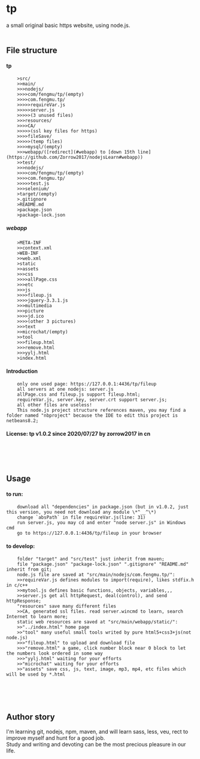 tp
============
a small original basic https website, using node.js. 
<br><br>

File structure
------------

#### tp
		>src/
		>>main/
		>>>nodejs/
		>>>>com/fengmu/tp/(empty)
		>>>>com.fengmu.tp/
		>>>>>requireVar.js
		>>>>>server.js
		>>>>>(3 unused files)
		>>>resources/
		>>>>CA/
		>>>>>(ssl key files for https)
		>>>>fileSave/
		>>>>>(temp files)
		>>>>mysql/(empty)
		>>>webapp/([redirect](#webapp) to [down 15th line](https://github.com/Zorrow2017/nodejsLearn#webapp))
		>>test/
		>>>nodejs/
		>>>>com/fengmu/tp/(empty)
		>>>>com.fengmu.tp/
		>>>>>test.js
		>>>selenium/
		>target/(empty)
		>.gitignore
		>README.md
		>package.json
		>package-lock.json

##### webapp
		>META-INF
		>>context.xml
		>WEB-INF
		>>web.xml
		>static
		>>assets
		>>>css
		>>>>allPage.css
		>>>etc
		>>>js
		>>>>fileup.js
		>>>>jquery-3.3.1.js
		>>>multimedia
		>>>picture
		>>>>jd.ico
		>>>>(other 3 pictures)
		>>>text
		>>microchat/(empty)
		>>tool
		>>>fileup.html
		>>>remove.html
		>>>yylj.html
		>index.html

#### Introduction
		only one used page: https://127.0.0.1:4436/tp/fileup
		all servers at one nodejs: server.js 
		allPage.css and fileup.js support fileup.html; 
		requireVar.js, server.key, server.crt support server.js;
		all other files are useless! 
		This node.js project structure references maven, you may find a folder named "nbproject" because the IDE to edit this project is netbeans8.2; 

#### License:  tp  v1.0.2  since 2020/07/27  by zorrow2017  in cn
<br><br><br>


Usage
------------

#### to run: 
		download all "dependencies" in package.json (but in v1.0.2, just this version, you need not download any module \*^__^\*)
		change `absPath` in file requireVar.js(line: 31)
		run server.js, you may cd and enter "node server.js" in Windows cmd
		go to https://127.0.0.1:4436/tp/fileup in your browser

#### to develop: 
		folder "target" and "src/test" just inherit from maven;
		file "package.json" "package-lock.json" ".gitignore" "README.md" inherit from git; 
		node.js file are saved at "src/main/nodejs/com.fengmu.tp/": 
		>>requireVar.js defines modules to import(require), likes stdfix.h in c/c++
		>>mytool.js defines basic functions, objects, variables,,,
		>>server.js get all httpRequest, deal(control), and send httpResponse; 
		"resources" save many different files
		>>CA, generated ssl files. read server.wincmd to learn, search Internet to learn more; 
		static web resources are saved at "src/main/webapp/static/": 
		>>"../index.html" home page
		>>"tool" many useful small tools writed by pure html5+css3+js(not node.js)
		>>>"fileup.html" to upload and download file
		>>>"remove.html" a game, click number block near 0 block to let the numbers look ordered in some way
		>>>"yylj.html" waiting for your efforts
		>>"microchat" waiting for your efforts
		>>"assets" save css, js, text, image, mp3, mp4, etc files which will be used by *.html
<br><br><br>


Author story
------------

I'm learning git, nodejs, npm, maven, and will learn sass, less, veu, rect to improve myself and hunt for a good job. <br>
Study and writing and devoting can be the most precious pleasure in our life. <br>



